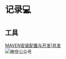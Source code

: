 # 记录:computer:

## 工具
[MAVEN安装配置与开发](docs/maven.md)|[并发](docs/concurrent.md)    
![微信公众号](http://www.cuichaojiang.xin/wp-content/uploads/2018/10/qrcode_for_gh_94b77caa79a2_258.jpg)
